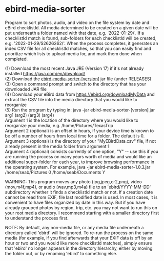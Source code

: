 # ebird-media-sorter
Program to sort photos, audio, and video on the file system by date and eBird checklistId. All media determined to be created on a given date will be put underneath a folder named with that date, e.g. '2022-01-29/'. If a checklistId match is found, sub-folders for each checklistId will be created, e.g. '2022-01-29/S2626262/'. When the process completes, it generates an index CSV file for all checklistId matches, so that you can easily find and prioritize which lists to upload media for, and mark them done when completed.

(1) Download the most recent Java JRE (Version 17) if it's not already installed https://java.com/en/download/<br/>
(2) Download the <a href="https://github.com/seabamirum/ebird-media-sorter/releases"> ebird-media-sorter-[version]</a> jar file (under RELEASES)<br/>
(3) Open a command prompt and switch to the directory that has your downloaded JAR file<br/>
(4) Download your eBird data from https://ebird.org/downloadMyData and extract the CSV file into the media directory that you would like to reorganize<br/>
(5) Run the program by typing in: java -jar ebird-media-sorter-[version].jar arg1 (arg2) (arg3) (arg4) <br/>
  Argument 1 is the location of the directory where you would like to reorganize your media, e.g. /home/Pictures/TexasTrip<br/>
  Argument 2 (optional) is an offset in hours, if your device time is known to be off a number of hours from local time for a folder. The default is 0.<br/>
  Argument 3 (optional) is the directory of your "MyEBirdData.csv" file, if not already present in the media folder from argument 1<br/>
  Argument 4 (optional) consists currently of one option, "Y" -- use this if you are running the process on many years worth of media and would like an additional super-folder for each year, to improve browsing performance in the operating system. For example,
  java -jar ebird-media-sorter-1.0.3.jar /home/seab/Pictures 0 /home/seab/Documents Y<br/>

WARNING: This program moves any photo (jpg,jpeg,cr2,png), video (mov,m4f,mp4), or audio (wav,mp3,m4a) file to an 'ebird/YYYY-MM-DD' subdirectory  whether it finds a checklistId match or not. If a creation date cannot be read from EXIF, file last modified date is used. In most cases, it is convenient to have files organized by date in this way. But if you have already grouped photos by region, trip, etc. you may not want to run this on your root media directory. I recommend starting with a smaller directory first to understand the process first. 

NOTE: By default, any non-media file, or any media file underneath a directory called 'ebird' will be ignored. To re-run the process on the same media (for example, if you find afterwards that your EXIF data is off by an hour or two and you would like more checklistId matches), simply ensure that 'ebird' no longer appears in the directory hierarchy, either by moving the folder out, or by renaming 'ebird' to something else.
